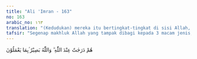 ```yaml
---
title: "Ali 'Imran - 163"
no: 163
arabic_no: ١٦٣
translation: "(Kedudukan) mereka itu bertingkat-tingkat di sisi Allah, dan Allah Maha Melihat apa yang mereka kerjakan."
tafsir: "Segenap makhluk Allah yang tampak dibagi kepada 3 macam jenis, ialah jenis nabatat (tumbuh-tumbuhan), jenis hayawanat (binatang) dan jenis jamadat (benda-benda mati). \n\nJenis nabatat ialah jenis tumbuh-tumbuhan baik yang tumbuh pada tanah atau air maupun yang tumbuh di tempat-tempat lain, misalnya pada dahan atau batang-batang kayu. Jenis hayawanat ialah jenis makhluk yang hidup bernyawa. Jenis jamadat ialah selain dari jenis nabatat dan hayawanat. Makhluk jenis hayawanat ada yang untuk kepentingan hidupnya dikaruniai akal dan pengertian, misalnya manusia dan ada yang tidak ialah jenis nabatat. Manusia semestinya dengan mempergunakan akal pikiran dan pengertiannya dapat membedakan antara yang baik dan yang buruk, antara yang bermanfaat dan yang mudarat.\n\nKemudian ia dapat memilih mana yang baik untuk kemaslahatan dirinya. Tetapi karena manusia itu juga diberi hawa nafsu, bila ia tidak pandai-pandai mengendalikannya, akan lebih banyak mengajak kepada keburukan dan kejahatan. Oleh karena itu jika manusia dalam mengarungi bahtera hidup dan kehidupannya tanpa pimpinan dan tuntunan seorang rasul, maka akan mengalami kekacauan, kerusakan dan kehancuran.\n\nHal ini telah dibuktikan oleh sejarah Nabi Adam. Artinya: setiap zaman fatrah (zaman vakum antara seorang rasul dengan rasul sesudahnya) manusia di bumi ini selalu mengalami kekacauan, keributan dan kehancuran, maka diutusnya seorang rasul adalah merupakan nikmat dan kebahagiaan bagi masyarakat manusia."
---
```


هُمْ دَرَجٰتٌ عِنْدَ اللّٰهِ ۗ وَاللّٰهُ بَصِيْرٌ ۢبِمَا يَعْمَلُوْنَ 
